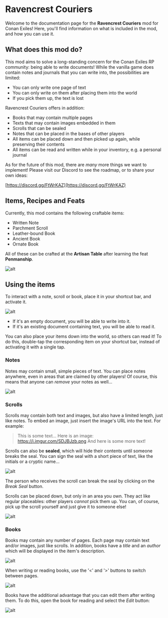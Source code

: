 # Ravencrest Couriers

Welcome to the documentation page for the **Ravencrest Couriers** mod for Conan Exiles!
Here, you'll find information on what is included in the mod, and how you can use it.

## What does this mod do?

This mod aims to solve a long-standing concern for the Conan Exiles RP community:
being able to write documents!
While the vanilla game does contain notes and journals that you can write into, the possibilities are limited:

- You can only write one page of text
- You can only write on them after placing them into the world
- If you pick them up, the text is lost

Ravencrest Couriers offers in addition:

- Books that may contain multiple pages
- Texts that may contain images embedded in them
- Scrolls that can be sealed
- Notes that can be placed in the bases of other players
- All items can be placed down and then picked up again, while preserving their contents
- All items can be read and written while in your inventory, e.g. a personal journal

As for the future of this mod, there are _many_ more things we want to implement!
Please visit our Discord to see the roadmap, or to share your own ideas:

[https://discord.gg/FtWrKAZ](https://discord.gg/FtWrKAZ)

## Items, Recipes and Feats

Currently, this mod contains the following craftable items:

- Written Note
- Parchment Scroll
- Leather-bound Book
- Ancient Book
- Ornate Book

All of these can be crafted at the **Artisan Table** after learning the feat **Penmanship**.

![alt](docs/images/raco_feat.jpg)

## Using the items

To interact with a note, scroll or book, place it in your shortcut bar, and activate it.

![alt](docs/images/raco_shortcut_bar.jpg)

- If it's an empty document, you will be able to write into it.
- If it's an existing document containing text, you will be able to read it.

You can also place your items down into the world, so others can read it!
To do this, double-tap the corresponding item on your shortcut bar, instead of activating it with a single tap.

### Notes

Notes may contain small, simple pieces of text.
You can place notes anywhere, even in areas that are claimed by other players!
Of course, this means that anyone can _remove_ your notes as well...

![alt](docs/images/raco_new_note.jpg)

### Scrolls

Scrolls may contain both text and images, but also have a limited length, just like notes.
To embed an image, just insert the image's URL into the text. For example:

> This is some text...
> Here is an image: https://i.imgur.com/SDJBJzb.png
> And here is some more text!

Scrolls can also be **sealed**, which will hide their contents until someone breaks the seal.
You can sign the seal with a short piece of text, like the initials or a cryptic name...

![alt](docs/images/raco_sealed_scroll.jpg)

The person who receives the scroll can break the seal by clicking on the _Break Seal_ button.

Scrolls can be placed down, but only in an area you own. They act like regular placeables: other players _cannot_ pick them up. You can, of course, pick up the scroll yourself and just give it to someone else!

![alt](docs/images/raco_new_scroll.jpg)

### Books

Books may contain any number of pages. Each page may contain text and/or images, just like scrolls.
In addition, books have a _title_ and an _author_ which will be displayed in the item's description.

![alt](docs/images/raco_book_description.jpg)

When writing or reading books, use the '<' and '>' buttons to switch between pages.

![alt](docs/images/raco_new_book.jpg)

Books have the additional advantage that you can edit them after writing them. To do this, open the book for reading and select the _Edit_ button:

![alt](docs/images/raco_read_book.jpg)